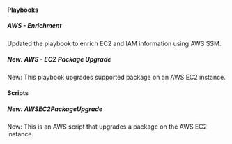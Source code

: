 
#### Playbooks

##### AWS - Enrichment

Updated the playbook to enrich EC2 and IAM information using AWS SSM.

##### New: AWS - EC2 Package Upgrade

New: This playbook upgrades supported package on an AWS EC2 instance.

#### Scripts

##### New: AWSEC2PackageUpgrade

New: This is an AWS script that upgrades a package on the AWS EC2 instance.
